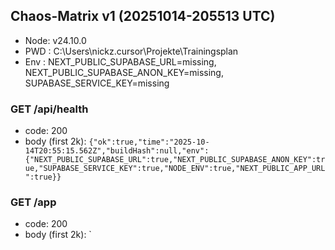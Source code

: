 ﻿## Chaos-Matrix v1 (20251014-205513 UTC)
- Node: v24.10.0
- PWD : C:\Users\nickz\.cursor\Projekte\Trainingsplan
- Env  : NEXT_PUBLIC_SUPABASE_URL=missing, NEXT_PUBLIC_SUPABASE_ANON_KEY=missing, SUPABASE_SERVICE_KEY=missing


### GET /api/health
- code: 200
- body (first 2k):
`
{"ok":true,"time":"2025-10-14T20:55:15.562Z","buildHash":null,"env":{"NEXT_PUBLIC_SUPABASE_URL":true,"NEXT_PUBLIC_SUPABASE_ANON_KEY":true,"SUPABASE_SERVICE_KEY":true,"NODE_ENV":true,"NEXT_PUBLIC_APP_URL":true}}
`


### GET /app
- code: 200
- body (first 2k):
`
<!DOCTYPE html><html lang="de"><head><meta charSet="utf-8"/><meta name="viewport" content="width=device-width, initial-scale=1"/><link rel="stylesheet" href="/_next/static/chunks/%5Broot-of-the-server%5D__7c831495._.css" data-precedence="next_static/chunks/[root-of-the-server]__7c831495._.css"/><link rel="preload" as="script" fetchPriority="low" href="/_next/static/chunks/%5Bturbopack%5D_browser_dev_hmr-client_hmr-client_ts_57d40746._.js"/><script src="/_next/static/chunks/node_modules_next_dist_compiled_react-dom_1e674e59._.js" async=""></script><script src="/_next/static/chunks/node_modules_next_dist_compiled_next-devtools_index_a9cb0712.js" async=""></script><script src="/_next/static/chunks/node_modules_next_dist_compiled_5150ccfd._.js" async=""></script><script src="/_next/static/chunks/node_modules_next_dist_client_cf1d9188._.js" async=""></script><script src="/_next/static/chunks/node_modules_next_dist_b0daae9a._.js" async=""></script><script src="/_next/static/chunks/node_modules_%40swc_helpers_cjs_b3dc30d6._.js" async=""></script><script src="/_next/static/chunks/_a0ff3932._.js" async=""></script><script src="/_next/static/chunks/turbopack-_cdba956c._.js" async=""></script><script src="/_next/static/chunks/node_modules_next_dist_8db7fb1f._.js" async=""></script><script src="/_next/static/chunks/src_app_favicon_ico_mjs_243aa161._.js" async=""></script><script src="/_next/static/chunks/src_app_layout_jsx_0a548d63._.js" async=""></script><script src="/_next/static/chunks/_e08c7039._.js" async=""></script><script src="/_next/static/chunks/src_app_error_jsx_31b87eae._.js" async=""></script><script src="/_next/static/chunks/node_modules_next_dist_02409dcd._.js" async=""></script><script src="/_next/static/chunks/src_app_not-found_jsx_31b87eae._.js" async=""></script><script src="/_next/static/chunks/node_modules_%40supabase_node-fetch_browser_ebbd8575.js" async=""></script><script src="/_next/static/chunks/node_modules_c41422ce._.js" async=""></script><script src
`


### GET /app/plans
- code: 200
- body (first 2k):
`
<!DOCTYPE html><html lang="de"><head><meta charSet="utf-8"/><meta name="viewport" content="width=device-width, initial-scale=1"/><link rel="stylesheet" href="/_next/static/chunks/%5Broot-of-the-server%5D__7c831495._.css" data-precedence="next_static/chunks/[root-of-the-server]__7c831495._.css"/><link rel="preload" as="script" fetchPriority="low" href="/_next/static/chunks/%5Bturbopack%5D_browser_dev_hmr-client_hmr-client_ts_57d40746._.js"/><script src="/_next/static/chunks/node_modules_next_dist_compiled_react-dom_1e674e59._.js" async=""></script><script src="/_next/static/chunks/node_modules_next_dist_compiled_next-devtools_index_a9cb0712.js" async=""></script><script src="/_next/static/chunks/node_modules_next_dist_compiled_5150ccfd._.js" async=""></script><script src="/_next/static/chunks/node_modules_next_dist_client_cf1d9188._.js" async=""></script><script src="/_next/static/chunks/node_modules_next_dist_b0daae9a._.js" async=""></script><script src="/_next/static/chunks/node_modules_%40swc_helpers_cjs_b3dc30d6._.js" async=""></script><script src="/_next/static/chunks/_a0ff3932._.js" async=""></script><script src="/_next/static/chunks/turbopack-_cdba956c._.js" async=""></script><script src="/_next/static/chunks/node_modules_next_dist_8db7fb1f._.js" async=""></script><script src="/_next/static/chunks/src_app_favicon_ico_mjs_243aa161._.js" async=""></script><script src="/_next/static/chunks/src_app_layout_jsx_0a548d63._.js" async=""></script><script src="/_next/static/chunks/_e08c7039._.js" async=""></script><script src="/_next/static/chunks/src_app_error_jsx_31b87eae._.js" async=""></script><script src="/_next/static/chunks/node_modules_next_dist_02409dcd._.js" async=""></script><script src="/_next/static/chunks/src_app_not-found_jsx_31b87eae._.js" async=""></script><script src="/_next/static/chunks/node_modules_%40supabase_node-fetch_browser_ebbd8575.js" async=""></script><script src="/_next/static/chunks/node_modules_c41422ce._.js" async=""></script><script src
`


### GET /app/sessions
- code: 200
- body (first 2k):
`
<!DOCTYPE html><html lang="de"><head><meta charSet="utf-8"/><meta name="viewport" content="width=device-width, initial-scale=1"/><link rel="stylesheet" href="/_next/static/chunks/%5Broot-of-the-server%5D__7c831495._.css" data-precedence="next_static/chunks/[root-of-the-server]__7c831495._.css"/><link rel="preload" as="script" fetchPriority="low" href="/_next/static/chunks/%5Bturbopack%5D_browser_dev_hmr-client_hmr-client_ts_57d40746._.js"/><script src="/_next/static/chunks/node_modules_next_dist_compiled_react-dom_1e674e59._.js" async=""></script><script src="/_next/static/chunks/node_modules_next_dist_compiled_next-devtools_index_a9cb0712.js" async=""></script><script src="/_next/static/chunks/node_modules_next_dist_compiled_5150ccfd._.js" async=""></script><script src="/_next/static/chunks/node_modules_next_dist_client_cf1d9188._.js" async=""></script><script src="/_next/static/chunks/node_modules_next_dist_b0daae9a._.js" async=""></script><script src="/_next/static/chunks/node_modules_%40swc_helpers_cjs_b3dc30d6._.js" async=""></script><script src="/_next/static/chunks/_a0ff3932._.js" async=""></script><script src="/_next/static/chunks/turbopack-_cdba956c._.js" async=""></script><script src="/_next/static/chunks/node_modules_next_dist_8db7fb1f._.js" async=""></script><script src="/_next/static/chunks/src_app_favicon_ico_mjs_243aa161._.js" async=""></script><script src="/_next/static/chunks/src_app_layout_jsx_0a548d63._.js" async=""></script><script src="/_next/static/chunks/_e08c7039._.js" async=""></script><script src="/_next/static/chunks/src_app_error_jsx_31b87eae._.js" async=""></script><script src="/_next/static/chunks/node_modules_next_dist_02409dcd._.js" async=""></script><script src="/_next/static/chunks/src_app_not-found_jsx_31b87eae._.js" async=""></script><script src="/_next/static/chunks/node_modules_%40supabase_node-fetch_browser_ebbd8575.js" async=""></script><script src="/_next/static/chunks/node_modules_c41422ce._.js" async=""></script><script src
`


### GET /app/calendar?view=month
- code: 200
- body (first 2k):
`
<!DOCTYPE html><html lang="de"><head><meta charSet="utf-8"/><meta name="viewport" content="width=device-width, initial-scale=1"/><link rel="stylesheet" href="/_next/static/chunks/%5Broot-of-the-server%5D__7c831495._.css" data-precedence="next_static/chunks/[root-of-the-server]__7c831495._.css"/><link rel="preload" as="script" fetchPriority="low" href="/_next/static/chunks/%5Bturbopack%5D_browser_dev_hmr-client_hmr-client_ts_57d40746._.js"/><script src="/_next/static/chunks/node_modules_next_dist_compiled_react-dom_1e674e59._.js" async=""></script><script src="/_next/static/chunks/node_modules_next_dist_compiled_next-devtools_index_a9cb0712.js" async=""></script><script src="/_next/static/chunks/node_modules_next_dist_compiled_5150ccfd._.js" async=""></script><script src="/_next/static/chunks/node_modules_next_dist_client_cf1d9188._.js" async=""></script><script src="/_next/static/chunks/node_modules_next_dist_b0daae9a._.js" async=""></script><script src="/_next/static/chunks/node_modules_%40swc_helpers_cjs_b3dc30d6._.js" async=""></script><script src="/_next/static/chunks/_a0ff3932._.js" async=""></script><script src="/_next/static/chunks/turbopack-_cdba956c._.js" async=""></script><script src="/_next/static/chunks/node_modules_next_dist_8db7fb1f._.js" async=""></script><script src="/_next/static/chunks/src_app_favicon_ico_mjs_243aa161._.js" async=""></script><script src="/_next/static/chunks/src_app_layout_jsx_0a548d63._.js" async=""></script><script src="/_next/static/chunks/_e08c7039._.js" async=""></script><script src="/_next/static/chunks/src_app_error_jsx_31b87eae._.js" async=""></script><script src="/_next/static/chunks/node_modules_next_dist_02409dcd._.js" async=""></script><script src="/_next/static/chunks/src_app_not-found_jsx_31b87eae._.js" async=""></script><script src="/_next/static/chunks/node_modules_%40supabase_node-fetch_browser_ebbd8575.js" async=""></script><script src="/_next/static/chunks/node_modules_c41422ce._.js" async=""></script><script src
`


### GET /app/live/1
- code: 200
- body (first 2k):
`
<!DOCTYPE html><html lang="de"><head><meta charSet="utf-8"/><meta name="viewport" content="width=device-width, initial-scale=1"/><link rel="stylesheet" href="/_next/static/chunks/%5Broot-of-the-server%5D__7c831495._.css" data-precedence="next_static/chunks/[root-of-the-server]__7c831495._.css"/><link rel="preload" as="script" fetchPriority="low" href="/_next/static/chunks/%5Bturbopack%5D_browser_dev_hmr-client_hmr-client_ts_57d40746._.js"/><script src="/_next/static/chunks/node_modules_next_dist_compiled_react-dom_1e674e59._.js" async=""></script><script src="/_next/static/chunks/node_modules_next_dist_compiled_next-devtools_index_a9cb0712.js" async=""></script><script src="/_next/static/chunks/node_modules_next_dist_compiled_5150ccfd._.js" async=""></script><script src="/_next/static/chunks/node_modules_next_dist_client_cf1d9188._.js" async=""></script><script src="/_next/static/chunks/node_modules_next_dist_b0daae9a._.js" async=""></script><script src="/_next/static/chunks/node_modules_%40swc_helpers_cjs_b3dc30d6._.js" async=""></script><script src="/_next/static/chunks/_a0ff3932._.js" async=""></script><script src="/_next/static/chunks/turbopack-_cdba956c._.js" async=""></script><script src="/_next/static/chunks/node_modules_next_dist_8db7fb1f._.js" async=""></script><script src="/_next/static/chunks/src_app_favicon_ico_mjs_243aa161._.js" async=""></script><script src="/_next/static/chunks/src_app_layout_jsx_0a548d63._.js" async=""></script><script src="/_next/static/chunks/_e08c7039._.js" async=""></script><script src="/_next/static/chunks/src_app_error_jsx_31b87eae._.js" async=""></script><script src="/_next/static/chunks/node_modules_next_dist_02409dcd._.js" async=""></script><script src="/_next/static/chunks/src_app_not-found_jsx_31b87eae._.js" async=""></script><script src="/_next/static/chunks/node_modules_%40supabase_node-fetch_browser_ebbd8575.js" async=""></script><script src="/_next/static/chunks/node_modules_c41422ce._.js" async=""></script><script src
`


### GET /app/plans
- code: 200
- body (first 2k):
`
<!DOCTYPE html><html lang="de"><head><meta charSet="utf-8"/><meta name="viewport" content="width=device-width, initial-scale=1"/><link rel="stylesheet" href="/_next/static/chunks/%5Broot-of-the-server%5D__7c831495._.css" data-precedence="next_static/chunks/[root-of-the-server]__7c831495._.css"/><link rel="preload" as="script" fetchPriority="low" href="/_next/static/chunks/%5Bturbopack%5D_browser_dev_hmr-client_hmr-client_ts_57d40746._.js"/><script src="/_next/static/chunks/node_modules_next_dist_compiled_react-dom_1e674e59._.js" async=""></script><script src="/_next/static/chunks/node_modules_next_dist_compiled_next-devtools_index_a9cb0712.js" async=""></script><script src="/_next/static/chunks/node_modules_next_dist_compiled_5150ccfd._.js" async=""></script><script src="/_next/static/chunks/node_modules_next_dist_client_cf1d9188._.js" async=""></script><script src="/_next/static/chunks/node_modules_next_dist_b0daae9a._.js" async=""></script><script src="/_next/static/chunks/node_modules_%40swc_helpers_cjs_b3dc30d6._.js" async=""></script><script src="/_next/static/chunks/_a0ff3932._.js" async=""></script><script src="/_next/static/chunks/turbopack-_cdba956c._.js" async=""></script><script src="/_next/static/chunks/node_modules_next_dist_8db7fb1f._.js" async=""></script><script src="/_next/static/chunks/src_app_favicon_ico_mjs_243aa161._.js" async=""></script><script src="/_next/static/chunks/src_app_layout_jsx_0a548d63._.js" async=""></script><script src="/_next/static/chunks/_e08c7039._.js" async=""></script><script src="/_next/static/chunks/src_app_error_jsx_31b87eae._.js" async=""></script><script src="/_next/static/chunks/node_modules_next_dist_02409dcd._.js" async=""></script><script src="/_next/static/chunks/src_app_not-found_jsx_31b87eae._.js" async=""></script><script src="/_next/static/chunks/node_modules_%40supabase_node-fetch_browser_ebbd8575.js" async=""></script><script src="/_next/static/chunks/node_modules_c41422ce._.js" async=""></script><script src
`


### GET /app/plans
- code: 200
- body (first 2k):
`
<!DOCTYPE html><html lang="de"><head><meta charSet="utf-8"/><meta name="viewport" content="width=device-width, initial-scale=1"/><link rel="stylesheet" href="/_next/static/chunks/%5Broot-of-the-server%5D__7c831495._.css" data-precedence="next_static/chunks/[root-of-the-server]__7c831495._.css"/><link rel="preload" as="script" fetchPriority="low" href="/_next/static/chunks/%5Bturbopack%5D_browser_dev_hmr-client_hmr-client_ts_57d40746._.js"/><script src="/_next/static/chunks/node_modules_next_dist_compiled_react-dom_1e674e59._.js" async=""></script><script src="/_next/static/chunks/node_modules_next_dist_compiled_next-devtools_index_a9cb0712.js" async=""></script><script src="/_next/static/chunks/node_modules_next_dist_compiled_5150ccfd._.js" async=""></script><script src="/_next/static/chunks/node_modules_next_dist_client_cf1d9188._.js" async=""></script><script src="/_next/static/chunks/node_modules_next_dist_b0daae9a._.js" async=""></script><script src="/_next/static/chunks/node_modules_%40swc_helpers_cjs_b3dc30d6._.js" async=""></script><script src="/_next/static/chunks/_a0ff3932._.js" async=""></script><script src="/_next/static/chunks/turbopack-_cdba956c._.js" async=""></script><script src="/_next/static/chunks/node_modules_next_dist_8db7fb1f._.js" async=""></script><script src="/_next/static/chunks/src_app_favicon_ico_mjs_243aa161._.js" async=""></script><script src="/_next/static/chunks/src_app_layout_jsx_0a548d63._.js" async=""></script><script src="/_next/static/chunks/_e08c7039._.js" async=""></script><script src="/_next/static/chunks/src_app_error_jsx_31b87eae._.js" async=""></script><script src="/_next/static/chunks/node_modules_next_dist_02409dcd._.js" async=""></script><script src="/_next/static/chunks/src_app_not-found_jsx_31b87eae._.js" async=""></script><script src="/_next/static/chunks/node_modules_%40supabase_node-fetch_browser_ebbd8575.js" async=""></script><script src="/_next/static/chunks/node_modules_c41422ce._.js" async=""></script><script src
`


### GET /app/plans
- code: 200
- body (first 2k):
`
<!DOCTYPE html><html lang="de"><head><meta charSet="utf-8"/><meta name="viewport" content="width=device-width, initial-scale=1"/><link rel="stylesheet" href="/_next/static/chunks/%5Broot-of-the-server%5D__7c831495._.css" data-precedence="next_static/chunks/[root-of-the-server]__7c831495._.css"/><link rel="preload" as="script" fetchPriority="low" href="/_next/static/chunks/%5Bturbopack%5D_browser_dev_hmr-client_hmr-client_ts_57d40746._.js"/><script src="/_next/static/chunks/node_modules_next_dist_compiled_react-dom_1e674e59._.js" async=""></script><script src="/_next/static/chunks/node_modules_next_dist_compiled_next-devtools_index_a9cb0712.js" async=""></script><script src="/_next/static/chunks/node_modules_next_dist_compiled_5150ccfd._.js" async=""></script><script src="/_next/static/chunks/node_modules_next_dist_client_cf1d9188._.js" async=""></script><script src="/_next/static/chunks/node_modules_next_dist_b0daae9a._.js" async=""></script><script src="/_next/static/chunks/node_modules_%40swc_helpers_cjs_b3dc30d6._.js" async=""></script><script src="/_next/static/chunks/_a0ff3932._.js" async=""></script><script src="/_next/static/chunks/turbopack-_cdba956c._.js" async=""></script><script src="/_next/static/chunks/node_modules_next_dist_8db7fb1f._.js" async=""></script><script src="/_next/static/chunks/src_app_favicon_ico_mjs_243aa161._.js" async=""></script><script src="/_next/static/chunks/src_app_layout_jsx_0a548d63._.js" async=""></script><script src="/_next/static/chunks/_e08c7039._.js" async=""></script><script src="/_next/static/chunks/src_app_error_jsx_31b87eae._.js" async=""></script><script src="/_next/static/chunks/node_modules_next_dist_02409dcd._.js" async=""></script><script src="/_next/static/chunks/src_app_not-found_jsx_31b87eae._.js" async=""></script><script src="/_next/static/chunks/node_modules_%40supabase_node-fetch_browser_ebbd8575.js" async=""></script><script src="/_next/static/chunks/node_modules_c41422ce._.js" async=""></script><script src
`

Done.
